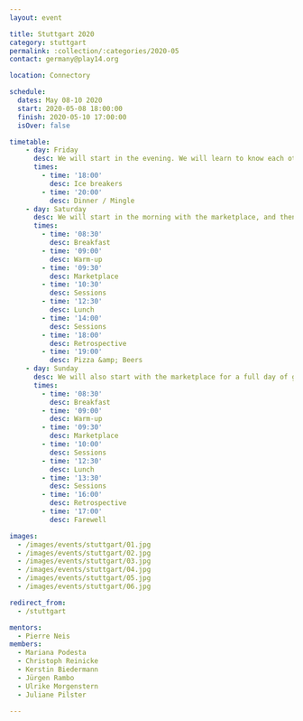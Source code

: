 ```yaml
---
layout: event

title: Stuttgart 2020
category: stuttgart
permalink: :collection/:categories/2020-05
contact: germany@play14.org

location: Connectory

schedule:
  dates: May 08-10 2020
  start: 2020-05-08 18:00:00
  finish: 2020-05-10 17:00:00
  isOver: false

timetable:
    - day: Friday
      desc: We will start in the evening. We will learn to know each other and share a nice dinner all together.
      times:
        - time: '18:00'
          desc: Ice breakers
        - time: '20:00'
          desc: Dinner / Mingle
    - day: Saturday
      desc: We will start in the morning with the marketplace, and then we will play games all day long.
      times:
        - time: '08:30'
          desc: Breakfast
        - time: '09:00'
          desc: Warm-up
        - time: '09:30'
          desc: Marketplace
        - time: '10:30'
          desc: Sessions
        - time: '12:30'
          desc: Lunch
        - time: '14:00'
          desc: Sessions
        - time: '18:00'
          desc: Retrospective
        - time: '19:00'
          desc: Pizza &amp; Beers
    - day: Sunday
      desc: We will also start with the marketplace for a full day of games. Whoever needs to catch a plane can leave earlier.
      times:
        - time: '08:30'
          desc: Breakfast
        - time: '09:00'
          desc: Warm-up
        - time: '09:30'
          desc: Marketplace
        - time: '10:00'
          desc: Sessions
        - time: '12:30'
          desc: Lunch
        - time: '13:30'
          desc: Sessions
        - time: '16:00'
          desc: Retrospective
        - time: '17:00'
          desc: Farewell

images:
  - /images/events/stuttgart/01.jpg
  - /images/events/stuttgart/02.jpg
  - /images/events/stuttgart/03.jpg
  - /images/events/stuttgart/04.jpg
  - /images/events/stuttgart/05.jpg
  - /images/events/stuttgart/06.jpg

redirect_from:
  - /stuttgart

mentors:  
  - Pierre Neis
members:
  - Mariana Podesta
  - Christoph Reinicke
  - Kerstin Biedermann
  - Jürgen Rambo
  - Ulrike Morgenstern
  - Juliane Pilster 
 
---
```

